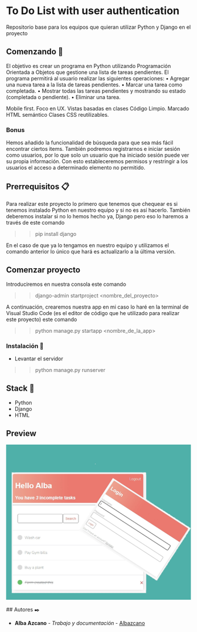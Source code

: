 # To Do List with user authentication

Repositorio base para los equipos que quieran utilizar Python y Django en el proyecto

## Comenzando 🚀

El objetivo es crear un programa en Python utilizando Programación Orientada a Objetos que gestione una lista de tareas pendientes. El programa permitirá al usuario realizar las siguientes operaciones:
• Agregar una nueva tarea a la lista de tareas pendientes.
• Marcar una tarea como completada.
• Mostrar todas las tareas pendientes y mostrando su estado (completada o pendiente).
• Eliminar una tarea.

Mobile first.
Foco en UX.
Vistas basadas en clases
Código Limpio.
Marcado HTML semántico
Clases CSS reutilizables.

### Bonus

Hemos añadido la funcionalidad de búsqueda para que sea más fácil encontrar ciertos items. También podremos registrarnos e iniciar sesión como usuarios, por lo que solo un usuario que ha iniciado sesión puede ver su propia información. Con esto estableceremos permisos y restringir a los usuarios el acceso a determinado elemento no permitido.

## Prerrequisitos 📋

Para realizar este proyecto lo primero que tenemos que chequear es si tenemos instalado Python en nuestro equipo y si no es así hacerlo. También deberemos instalar si no lo hemos hecho ya, Django pero eso lo haremos a través de este comando

>> pip install django

En el caso de que ya lo tengamos en nuestro equipo y utilizamos el comando anterior lo único que hará es actualizarlo a la última versión.

## Comenzar proyecto

Introduciremos en nuestra consola este comando

>> django-admin startproject <nombre_del_proyecto>

A continuación, crearemos nuestra app en mi caso lo haré en la terminal de Visual Studio Code (es el editor de código que he utilizado para realizar este proyecto) este comando

>> python manage.py startapp <nombre_de_la_app>

### Instalación 🔧

* Levantar el servidor 

>> python manage.py runserver

## Stack 📌

- Python
- Django
- HTML

## Preview 

<p align="left">
   <img src="./resources/Collage readme github_page.jpg"/> 
</p>
## Autores ✒️

* **Alba Azcano** - *Trabajo y documentación* - [Albazcano](https://github.com/Albazcano)
